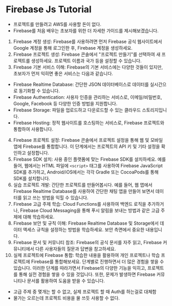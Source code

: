 # Firebase Js Tutorial

- 프로젝트를 만들려고 AWS를 사용할 돈이 없다. 
- Firebase를 처음 배우는 초보자를 위한 더 자세한 가이드를 제시해보겠습니다.
1. Firebase 계정 생성:
Firebase를 사용하려면 먼저 Firebase 공식 웹사이트에서 Google 계정을 통해 로그인한 후, Firebase 계정을 생성하세요.
2. Firebase 프로젝트 생성:
Firebase 콘솔에서 "프로젝트 만들기"를 선택하여 새 프로젝트를 생성하세요. 프로젝트 이름과 국가 등을 설정할 수 있습니다.
3. Firebase 기본 서비스 이해:
Firebase의 기본 서비스에는 다양한 것들이 있지만, 초보자가 먼저 익히면 좋은 서비스는 다음과 같습니다.
* Firebase Realtime Database: 간단한 JSON 데이터베이스로 데이터를 실시간으로 동기화할 수 있습니다.
* Firebase Authentication: 사용자 인증을 관리하는 서비스로, 이메일/비밀번호, Google, Facebook 등 다양한 인증 방법을 지원합니다.
* Firebase Storage: 파일을 업로드하고 다운로드할 수 있는 클라우드 스토리지입니다.
* Firebase Hosting: 정적 웹사이트를 호스팅하는 서비스로, Firebase 프로젝트와 통합하여 사용합니다.
4. Firebase 프로젝트 설정:
Firebase 콘솔에서 프로젝트 설정을 통해 웹 및 모바일 앱에 Firebase를 통합합니다. 이 단계에서는 프로젝트의 API 키 및 기타 설정을 확인하고 설정합니다.
5. Firebase SDK 설치:
사용 중인 플랫폼에 맞는 Firebase SDK를 설치하세요. 예를 들어, 웹에서는 HTML 파일에 ```<script>``` 태그를 사용하여 Firebase JavaScript SDK를 추가하고, Android/iOS에서는 각각 Gradle 또는 CocoaPods를 통해 SDK를 설치합니다.
6. 실습 프로젝트 개발:
간단한 프로젝트를 만들어봅시다. 예를 들어, 웹 앱에서 Firebase Realtime Database를 사용하여 간단한 채팅 앱을 만들어 보면서 데이터를 읽고 쓰는 방법을 익힐 수 있습니다.
7. Firebase 고급 주제 학습:
Cloud Functions를 사용하여 백엔드 로직을 추가하거나, Firebase Cloud Messaging을 통해 푸시 알림을 보내는 방법과 같은 고급 주제에 대해 학습하세요.
8. Firebase 보안 및 규칙 이해:
Firebase Realtime Database 및 Storage에서 데이터 액세스 규칙을 설정하는 방법을 학습하세요. 보안 측면에서 중요한 내용입니다.
9. Firebase 문서 및 커뮤니티 참조:
Firebase의 공식 문서를 자주 읽고, Firebase 커뮤니티에서 다른 사용자들의 질문과 답변을 참고하세요.
10. 실제 프로젝트에 Firebase 통합:
학습한 내용을 활용하여 개인 프로젝트나 학습 프로젝트에 Firebase를 통합해보세요. 단계별로 진행하면서 더 많은 경험을 쌓을 수 있습니다.
이러한 단계를 따라가면서 Firebase의 다양한 기능을 익히고, 프로젝트를 통해 실전 경험을 쌓을 수 있을 것입니다. 또한, 문제가 발생하면 Firebase 커뮤니티나 문서를 활용하여 도움을 받을 수 있습니다.

- 고급 주제 중 몇개는 할 수 없고, 실제 프로젝트 할 때 Auth를 하는걸로 대체함
- 물가는 오르는데 프로젝트 비용을 물 쓰듯 사용할 수 없다. 
